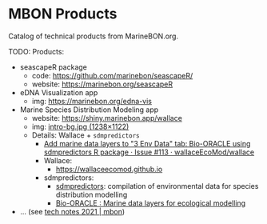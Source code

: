 # MBON Products

Catalog of technical products from MarineBON.org.

TODO: Products:
* seascapeR package
  * code: https://github.com/marinebon/seascapeR/
  * website: https://marinebon.org/seascapeR
* eDNA Visualization app
  * img: https://marinebon.org/edna-vis
* Marine Species Distribution Modeling app
  * website: https://shiny.marinebon.app/wallace
  * img: [intro-bg.jpg (1238×1122)](https://wallaceecomod.github.io/img/intro-bg.jpg)
  * Details: Wallace + `sdmpredictors`
    * [Add marine data layers to "3 Env Data" tab: Bio-ORACLE using sdmpredictors R package · Issue #113 · wallaceEcoMod/wallace](https://github.com/wallaceEcoMod/wallace/issues/113) 
    * Wallace:
      * https://wallaceecomod.github.io 
    * sdmpredictors: 
      * [sdmpredictors](https://github.com/lifewatch/sdmpredictors): compilation of environmental data for species distribution modelling
      * [Bio-ORACLE : Marine data layers for ecological modelling](https://bio-oracle.org/code.php)
* ... (see [tech notes 2021 | mbon](https://docs.google.com/document/d/1nKsdq4Tvj06AnTzHWQAtd-z9UV8F37X3V4NyQmaWGA4/edit#))
